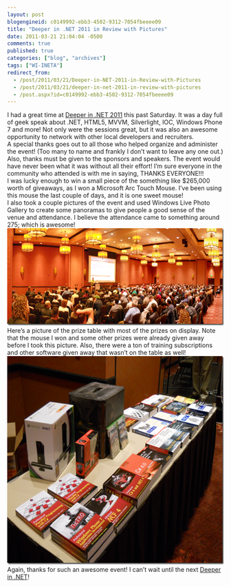 ```yaml
---
layout: post
blogengineid: c0149992-ebb3-4502-9312-7054fbeeee09
title: "Deeper in .NET 2011 in Review with Pictures"
date: 2011-03-21 21:04:04 -0500
comments: true
published: true
categories: ["blog", "archives"]
tags: ["WI-INETA"]
redirect_from: 
  - /post/2011/03/21/Deeper-in-NET-2011-in-Review-with-Pictures
  - /post/2011/03/21/deeper-in-net-2011-in-review-with-pictures
  - /post.aspx?id=c0149992-ebb3-4502-9312-7054fbeeee09
---
```

<!-- more -->

I had a great time at <a href="http://deeperin.net" target="_blank">Deeper in .NET 2011</a> this past Saturday. It was a day full of geek speak about .NET, HTML5, MVVM, Silverlight, IOC, Windows Phone 7 and more! Not only were the sessions great, but it was also an awesome opportunity to network with other local developers and recruiters.  
A special thanks goes out to all those who helped organize and administer the event! (Too many to name and frankly I don’t want to leave any one out.) Also, thanks must be given to the sponsors and speakers. The event would have never been what it was without all their effort! I’m sure everyone in the community who attended is with me in saying, THANKS EVERYONE!!!  
I was lucky enough to win a small piece of the something like $265,000 worth of giveaways, as I won a Microsoft Arc Touch Mouse. I’ve been using this mouse the last couple of days, and it is one sweet mouse!  
I also took a couple pictures of the event and used Windows Live Photo Gallery to create some panoramas to give people a good sense of the venue and attendance. I believe the attendance came to something around 275; which is awesome!  
<a href="/files/DeeperInDotNet2011_AttendancePanorama.png"><img style="background-image: none; border-bottom: 0px; border-left: 0px; padding-left: 0px; padding-right: 0px; display: inline; border-top: 0px; border-right: 0px; padding-top: 0px" title="DeeperInDotNet2011_AttendancePanorama" border="0" alt="DeeperInDotNet2011_AttendancePanorama" src="/files/DeeperInDotNet2011_AttendancePanorama_thumb.png" width="644" height="226" /></a>  
Here’s a picture of the prize table with most of the prizes on display. Note that the mouse I won and some other prizes were already given away before I took this picture. Also, there were a ton of training subscriptions and other software given away that wasn’t on the table as well!  
<a href="/files/DeeperInDotNet2011_PrizeTable.png"><img style="background-image: none; border-bottom: 0px; border-left: 0px; padding-left: 0px; padding-right: 0px; display: inline; border-top: 0px; border-right: 0px; padding-top: 0px" title="DeeperInDotNet2011_PrizeTable" border="0" alt="DeeperInDotNet2011_PrizeTable" src="/files/DeeperInDotNet2011_PrizeTable_thumb.png" width="644" height="484" /></a>  
Again, thanks for such an awesome event! I can’t wait until the next <a href="http://deeperin.net" target="_blank">Deeper in .NET</a>!
